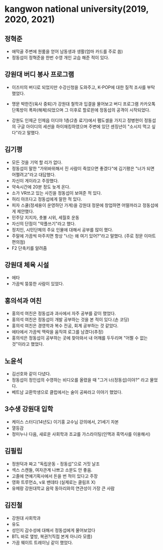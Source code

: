 # kangwon national university(2019, 2020, 2021)

## 정혁준

- 애막골 주변에 원룸을 얻어 남동생과 생활(엄마 카드를 주로 씀)
- 정동섭이 정혁준을 한번 수영 개인 교습 해준 적이 있다.


## 강원대 버디 봉사 프로그램

- 이즈미의 버디로 되었지만 수강신청을 도와주고, K-POP에 대한 질적 조사를 부탁 했었다.
- 명문 박한진(육사 중퇴)가 강원대 철학과 입결을 물어보고 버디 프로그램 카카오톡 단톡방이 폭파(해체)되었으며 그 이후로 할로윈에 정동섭의 공격이 시작되었다.

- 강원도 인제군 인제읍 이디야 1층(2층 료기)에서 팸도셀을 가지고 정병현이 정동섭의 구글 아이디의 세션을 하이재킹하였으며 주변에 있던 센징년이 "소시지 먹고 싶다"라고 말했다.


## 김기평

- 모든 것을 기억 할 리가 없다.
- 정동섭이 말한 "가위바위해서 진 사람이 죽었으면 좋겠다"에 김기평은 "너가 되면 어쩔려고"라고 대답했다.
- 자신이 게이라고 주장했다.
- 약속시간에 20분 정도 늦게 온다.
- 소가 VR쓰고 있는 사진을 정동섭이 보여준 적 있다.
- 허리 아프다고 정동섭에게 말한 적 있다.
- 피자 스쿨(정세용이 운영하던 가게)을 강원대 정문에 창업하면 어떨까라고 정동섭에게 제안했다.
- 민주당 지지자, 촛불 시위, 세월호 운동
- 자신의 단점이 "악플쓰기"라고 했다.
- 정치인, 시민단체의 주요 인물에 대해서 공부를 많이 했다.
- 주말에 가끔씩 마주치면 항상 "너는 왜 여기 있어?"라고 말했다. (주로 정문 이마트 편의점)
- F2 단축키를 알려줌

## 강원대 체육 시설
- 에타
- 가끔씩 뚱뚱한 사람이 있었다.


## 홍의석과 여친

- 홍의석 여친은 정동섭과 과사에서 자주 공부를 같이 했었다.
- 홍의석 여친은 정동섭이 개발 공부하는 것을 본 적이 있다.(손 코딩)
- 홍의석 여친은 경영학과 복수 전공, 회계 공부하는 것 같았다.
- 에타에서 가끔씩 맥락을 움직여 로그를 남겼다(추정)
- 홍의석은 정동섭이 공부하는 곳에 찾아와서 내 어깨를 두두리며 "어쩔 수 없는 것"이라고 했었다.


## 노윤석
- 김선호와 같이 다녔다.
- 정동섭이 정인섭의 수영하는 비디오를 올렸을 때 "그거 너(정동섭)이야?" 라고 물었다.
- 베트남 교환학생으로 클럽에서는 술이 공짜라고 이야기 했었다.


## 3수생 강원대 입학
- 케이스 스터디(14년도) 이기홍 교수님 강의에서, 21세기 자본
- 열등감
- 정미누나 다음, 새로운 사회학과 조교를 가스라이팅(인맥과 흑역사를 이용해서)

## 김필립

- 정원덕과 짜고 "독립운동 - 정동섭"으로 거짓 날조
- 섹스 스캔들, 여자관계 나쁘고 소문도 안 좋음.
- 고졸에 연예기획사에서 돈을 번 적이 있다고 주장
- 영화 트루먼쇼, v포 밴데타 (실제로는 클림프 X)
- 유메랑 강원대학교 음악 동아리와의 연관성이 가장 큰 사람

## 김진철
- 강원대 사회학과
- 유도
- 성인지 감수성에 대해서 정동섭에게 물어보았다
- BTL 바로 옆방, 복권?(직접 본게 아니라 모름)
- 가끔 웨이트 트레이닝 같이 했었다.